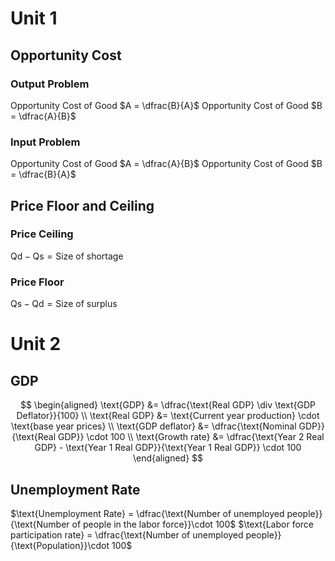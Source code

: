 # Unit 1
## Opportunity Cost
### Output Problem
Opportunity Cost of Good $A = \dfrac{B}{A}$
Opportunity Cost of Good $B = \dfrac{A}{B}$
### Input Problem
Opportunity Cost of Good $A = \dfrac{A}{B}$
Opportunity Cost of Good $B = \dfrac{B}{A}$
## Price Floor and Ceiling
### Price Ceiling
$\text{Qd} - \text{Qs} = \text{Size of shortage}$
### Price Floor
$\text{Qs} - \text{Qd} = \text{Size of surplus}$

# Unit 2
## GDP
$$
\begin{aligned}
\text{GDP} &= \dfrac{\text{Real GDP} \div \text{GDP Deflator}}{100} \\
\text{Real GDP} &= \text{Current year production} \cdot \text{base year prices} \\
\text{GDP deflator} &= \dfrac{\text{Nominal GDP}}{\text{Real GDP}} \cdot 100  \\
\text{Growth rate} &= \dfrac{\text{Year 2 Real GDP} - \text{Year 1 Real GDP}}{\text{Year 1 Real GDP}} \cdot 100
\end{aligned}
$$
## Unemployment Rate
$\text{Unemployment Rate} = \dfrac{\text{Number of unemployed people}}{\text{Number of people in the labor force}}\cdot 100$
$\text{Labor force participation rate} = \dfrac{\text{Number of unemployed people}}{\text{Population}}\cdot 100$

